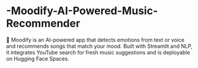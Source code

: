 # -Moodify-AI-Powered-Music-Recommender
🎵 Moodify is an AI-powered app that detects emotions from text or voice and recommends songs that match your mood. Built with Streamlit and NLP, it integrates YouTube search for fresh music suggestions and is deployable on Hugging Face Spaces.
